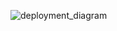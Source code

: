 
![deployment_diagram](https://github.com/olgasolovei/2023-honcharuk/assets/73313905/b606fd45-00ed-46f5-97f3-426e0885783d)
